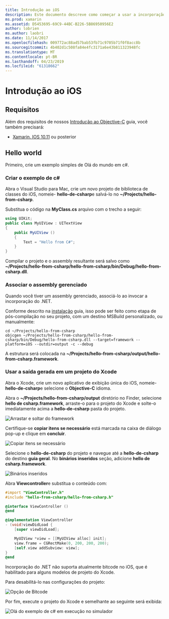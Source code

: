 ```yaml
---
title: Introdução ao iOS
description: Este documento descreve como começar a usar a incorporação do .NET com o iOS. Ele discute os requisitos e apresenta um aplicativo de exemplo para demonstrar como associar um assembly gerenciado e usar a saída em um projeto do Xcode.
ms.prod: xamarin
ms.assetid: D5453695-69C9-44BC-B226-5B86950956E2
author: lobrien
ms.author: laobri
ms.date: 11/14/2017
ms.openlocfilehash: 009772ac88ad57bab53fb71c9705b71f0f8acc8b
ms.sourcegitcommit: 4b402d1c508fa84e4fc3171a6e43b811323948fc
ms.translationtype: MT
ms.contentlocale: pt-BR
ms.lasthandoff: 04/23/2019
ms.locfileid: "61318662"
---
```

# <a name="getting-started-with-ios"></a>Introdução ao iOS

## <a name="requirements"></a>Requisitos

Além dos requisitos de nossos [Introdução ao Objective-C](~/tools/dotnet-embedding/get-started/objective-c/index.md) guia, você também precisará:

* [Xamarin. IOS 10.11](https://visualstudio.microsoft.com/xamarin/) ou posterior

## <a name="hello-world"></a>Hello world

Primeiro, crie um exemplo simples de Olá do mundo em c#.

### <a name="create-c-sample"></a>Criar o exemplo de c#

Abra o Visual Studio para Mac, crie um novo projeto de biblioteca de classes do iOS, nomeie- **hello-de-csharp**e salvá-lo no **~/Projects/hello-from-csharp**.

Substitua o código na **MyClass.cs** arquivo com o trecho a seguir:

```csharp
using UIKit;
public class MyUIView : UITextView
{
    public MyUIView ()
    {
        Text = "Hello from C#";
    }
}
```

Compilar o projeto e o assembly resultante será salvo como **~/Projects/hello-from-csharp/hello-from-csharp/bin/Debug/hello-from-csharp.dll**.

### <a name="bind-the-managed-assembly"></a>Associar o assembly gerenciado

Quando você tiver um assembly gerenciado, associá-lo ao invocar a incorporação do .NET.

Conforme descrito na [instalação](~/tools/dotnet-embedding/get-started/install/install.md) guia, isso pode ser feito como etapa de pós-compilação no seu projeto, com um destino MSBuild personalizado, ou manualmente:

```shell
cd ~/Projects/hello-from-csharp
objcgen ~/Projects/hello-from-csharp/hello-from-csharp/bin/Debug/hello-from-csharp.dll --target=framework --platform=iOS --outdir=output -c --debug
```

A estrutura será colocada na **~/Projects/hello-from-csharp/output/hello-from-csharp.framework**.

### <a name="use-the-generated-output-in-an-xcode-project"></a>Usar a saída gerada em um projeto do Xcode

Abra o Xcode, crie um novo aplicativo de exibição única do iOS, nomeie- **hello-de-csharp**e selecione o **Objective-C** idioma.

Abra o **~/Projects/hello-from-csharp/output** diretório no Finder, selecione **hello de csharp.framework**, arraste-o para o projeto do Xcode e solte-o imediatamente acima a **hello-de-csharp**  pasta do projeto.

![Arrastar e soltar do framework](ios-images/hello-from-csharp-ios-drag-drop-framework.png)

Certifique-se **copiar itens se necessário** está marcada na caixa de diálogo pop-up e clique em **concluir**.

![Copiar itens se necessário](ios-images/hello-from-csharp-ios-copy-items-if-needed.png)

Selecione o **hello-de-csharp** do projeto e navegue até a **hello-de-csharp** do destino **guia geral**. No **binários inseridos** seção, adicione **hello de csharp.framework**.

![Binários inseridos](ios-images/hello-from-csharp-ios-embedded-binaries.png)

Abra **Viewcontroller**e substitua o conteúdo com:

```objective-c
#import "ViewController.h"
#include "hello-from-csharp/hello-from-csharp.h"

@interface ViewController ()
@end

@implementation ViewController
- (void)viewDidLoad {
    [super viewDidLoad];

    MyUIView *view = [[MyUIView alloc] init];
    view.frame = CGRectMake(0, 200, 200, 200);
    [self.view addSubview: view];
}
@end
```

Incorporação do .NET não suporta atualmente bitcode no iOS, que é habilitado para alguns modelos de projeto do Xcode. 

Para desabilitá-lo nas configurações do projeto:

![Opção de Bitcode](../../images/ios-bitcode-option.png)

Por fim, execute o projeto do Xcode e semelhante ao seguinte será exibida:

![Olá do exemplo de c# em execução no simulador](ios-images/hello-from-csharp-ios.png)
